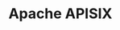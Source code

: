 ---
git: https://github.com/apache/apisix
logohandle: apache_apisix
sort: apisix
tags:
- apache
title: Apache APISIX
twitter: https://x.com/ApacheAPISIX
website: https://apisix.apache.org/
youtube: https://youtube.com/channel/UCgPD18cMhOg5rmPVnQhAC8g
---